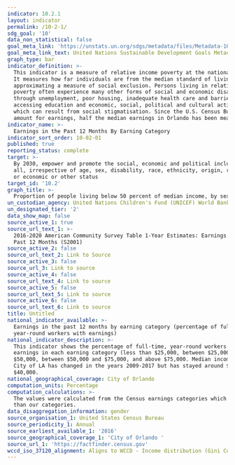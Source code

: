 ```yaml
---
indicator: 10.2.1
layout: indicator
permalink: /10-2-1/
sdg_goal: '10'
data_non_statistical: false
goal_meta_link: 'https://unstats.un.org/sdgs/metadata/files/Metadata-10-02-01.pdf'
goal_meta_link_text: United Nations Sustainable Development Goals Metadata (PDF 4.0 MB)
graph_type: bar
indicator_definition: >-
  This indicator is a measure of relative income poverty at the national level.
  It measures how far individuals are from the median standard of living,
  approximating a measure of social exclusion. Persons living in relative
  poverty often experience many other forms of social and economic disadvantage
  through unemployment, poor housing, inadequate health care and barriers in
  accessing education and economic, social, political and cultural activities,
  which can result from social stigmatisation. Since the U.S. Census Bureau uses a tiered 
  amount for earnings, half the median earnings in Orlando has been measured at $14,999 and below. 
indicator_name: >-
  Earnings in the Past 12 Months By Earning Category 
indicator_sort_order: 10-02-01
published: true
reporting_status: complete
target: >-
  By 2030, empower and promote the social, economic and political inclusion of
  all, irrespective of age, sex, disability, race, ethnicity, origin, religion
  or economic or other status
target_id: '10.2'
graph_title: >-
  Proportion of people living below 50 percent of median income, by sex
un_custodian_agency: United Nations Children's Fund (UNICEF) World Bank (WB)
un_designated_tier: '2'
data_show_map: false
source_active_1: true
source_url_text_1: >-
  2016-2020 American Community Survey Table 1-Year Estimates: Earnings in the
  Past 12 Months (S2001)
source_active_2: false
source_url_text_2: Link to Source
source_active_3: false
source_url_3: Link to source
source_active_4: false
source_url_text_4: Link to source
source_active_5: false
source_url_text_5: Link to source
source_active_6: false
source_url_text_6: Link to source
title: Untitled
national_indicator_available: >-
  Earnings in the past 12 months by earning category (percentage of full-time,
  year-round workers with earnings)
national_indicator_description: >-
  This indicator shows the percentage of full-time, year-round workers with
  earnings in each earning category (less than $25,000, between $25,000 and
  $50,000, between $50,000 and $75,000, and above $75,000. Median income in the
  City of LA has changed in the years 2009-2017 but has stayed around $35,000 -
  $40,000.  
national_geographical_coverage: City of Orlando
computation_units: Percentage
computation_calculations: >-
  The values were calculated from the Census earnings categories which are finer
  than our categories. 
data_disaggregation_information: gender
source_organisation_1: United States Census Bureau
source_periodicity_1: Annual
source_earliest_available_1: '2016'
source_geographical_coverage_1: 'City of Orlando '
source_url_1: 'https://factfinder.census.gov'
wccd_iso_37120_alignment: Aligns to WCCD - Income distribution (Gini Coefficient)
---
```

